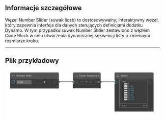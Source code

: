 ## Informacje szczegółowe
Węzeł Number Slider (suwak liczb) to dostosowywalny, interaktywny węzeł, który zapewnia interfejs dla danych sterujących definicjami dodatku Dynamo. W tym przypadku suwak Number Slider zestawiono z węzłem Code Block w celu utworzenia dynamicznej sekwencji listy o zmiennym rozmiarze kroku.
___
## Plik przykładowy

![Number Slider](./CoreNodeModels.Input.DoubleSlider_img.jpg)

